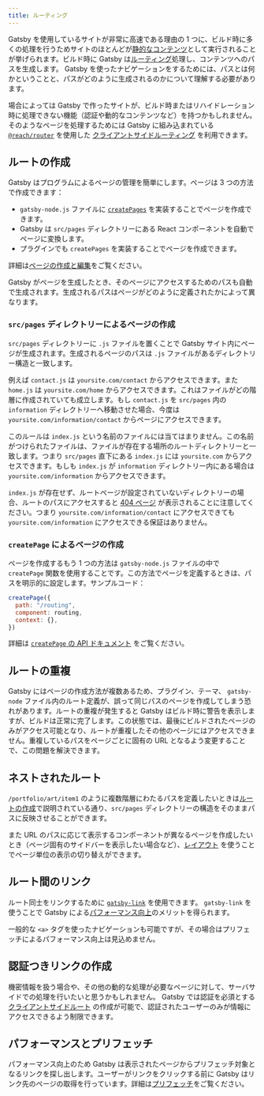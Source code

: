 ```yaml
---
title: ルーティング
---
```


Gatsby を使用しているサイトが非常に高速である理由の 1 つに、ビルド時に多くの処理を行うためサイトのほとんどが[静的なコンテンツ](/docs/adding-app-and-website-functionality/#static-pages)として実行されることが挙げられます。ビルド時に Gatsby は[ルーティング](/docs/glossary#routing)処理し、コンテンツへのパスを生成します。 Gatsby を使ったナビゲーションをするためには、パスとは何かということと、パスがどのように生成されるのかについて理解する必要があります。

場合によっては Gatsby で作ったサイトが、ビルド時またはリハイドレーション時に処理できない機能（認証や動的なコンテンツなど）を持つかもしれません。そのようなページを処理するためには Gatsby に組み込まれている [`@reach/router`](/docs/reach-router-and-gatsby/) を使用した [クライアントサイドルーティング](/docs/client-only-routes-and-user-authentication) を利用できます。

## ルートの作成

Gatsby はプログラムによるページの管理を簡単にします。ページは 3 つの方法で作成できます：

- `gatsby-node.js` ファイルに [`createPages`](/docs/node-apis/#createPages) を実装することでページを作成できます。
- Gatsby は `src/pages` ディレクトリーにある React コンポーネントを自動でページに変換します。
- プラグインでも `createPages` を実装することでページを作成できます。

詳細は[ページの作成と編集](/docs/creating-and-modifying-pages)をご覧ください。

Gatsby がページを生成したとき、そのページにアクセスするためのパスも自動で生成されます。生成されるパスはページがどのように定義されたかによって異なります。

### `src/pages` ディレクトリーによるページの作成

`src/pages` ディレクトリーに `.js` ファイルを置くことで Gatsby サイト内にページが生成されます。生成されるページのパスは `.js` ファイルがあるディレクトリー構造と一致します。

例えば `contact.js` は `yoursite.com/contact` からアクセスできます。また `home.js` は `yoursite.com/home` からアクセスできます。これはファイルがどの階層に作成されていても成立します。もし `contact.js` を `src/pages` 内の `information` ディレクトリーへ移動させた場合、今度は `yoursite.com/information/contact` からページにアクセスできます。

このルールは `index.js` という名前のファイルには当てはまりません。この名前がつけられたファイルは、ファイルが存在する場所のルートディレクトリーと一致します。つまり `src/pages` 直下にある `index.js` には `yoursite.com` からアクセスできます。もしも `index.js` が `information` ディレクトリー内にある場合は `yoursite.com/information` からアクセスできます。

`index.js` が存在せず、ルートページが設定されていないディレクトリーの場合、ルートのパスにアクセスすると [404 ページ](/docs/add-404-page/) が表示されることに注意してください。つまり `yoursite.com/information/contact` にアクセスできても `yoursite.com/information` にアクセスできる保証はありません。

### `createPage` によるページの作成

ページを作成するもう 1 つの方法は `gatsby-node.js` ファイルの中で `createPage` 関数を使用することです。この方法でページを定義するときは、パスを明示的に設定します。サンプルコード：

```js:title=gatsby-node.js
createPage({
  path: "/routing",
  component: routing,
  context: {},
})
```

詳細は [`createPage` の API ドキュメント](/docs/actions/#createPage) をご覧ください。

## ルートの重複

Gatsby にはページの作成方法が複数あるため、プラグイン、テーマ、 `gatsby-node` ファイル内のルート定義が、誤って同じパスのページを作成してしまう恐れがあります。ルートの重複が発生すると Gatsby はビルド時に警告を表示しますが、ビルドは正常に完了します。この状態では、最後にビルドされたページのみがアクセス可能となり、ルートが重複したその他のページにはアクセスできません。重複しているパスをページごとに固有の URL となるよう変更することで、この問題を解決できます。

## ネストされたルート

`/portfolio/art/item1` のように複数階層にわたるパスを定義したいときは[ルートの作成](#creating-routes)で説明されている通り、`src/pages` ディレクトリーの構造をそのままパスに反映させることができます。

また URL のパスに応じて表示するコンポーネントが異なるページを作成したいとき（ページ固有のサイドバーを表示したい場合など）、[レイアウト](/docs/layout-components/) を使うことでページ単位の表示の切り替えができます。

## ルート間のリンク

ルート同士をリンクするために [`gatsby-link`](/docs/gatsby-link/) を使用できます。 `gatsby-link` を使うことで Gatsby による[パフォーマンス向上](#performance-and-prefetching)のメリットを得られます。

一般的な `<a>` タグを使ったナビゲーションも可能ですが、その場合はプリフェッチによるパフォーマンス向上は見込めません。

## 認証つきリンクの作成

機密情報を扱う場合や、その他の動的な処理が必要なページに対して、サーバサイドでの処理を行いたいと思うかもしれません。 Gatsby では認証を必須とする [クライアントサイドルート](/docs/client-only-routes-and-user-authentication) の作成が可能で、認証されたユーザーのみが情報にアクセスできるよう制限できます。

## パフォーマンスとプリフェッチ

パフォーマンス向上のため Gatsby は表示されたページからプリフェッチ対象となるリンクを探し出します。ユーザーがリンクをクリックする前に Gatsby はリンク先のページの取得を行っています。詳細は[プリフェッチ](/docs/how-code-splitting-works/#prefetching-chunks)をご覧ください。

<GuideList slug={props.slug} />
